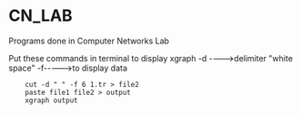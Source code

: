 # CN_LAB
Programs done in Computer Networks Lab


Put these commands in terminal to display xgraph
-d ---->delimiter "white space"
-f----->to display data


```	cut -d " " -f 2 1.tr > file1
	cut -d " " -f 6 1.tr > file2
	paste file1 file2 > output
	xgraph output
	
	

